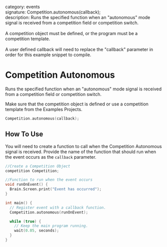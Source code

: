 category: events  
signature: Competition.autonomous(callback);  
description: Runs the specified function when an "autonomous" mode signal is received from a competition field or competition switch.<br /><br />A competition object must be defined, or the program must be a competition template.<br /><br />A user defined callback will need to replace the "callback" parameter in order for this example snippet to compile.  

# Competition Autonomous

Runs the specified function when an "autonomous" mode signal is received from a competition field or competition switch.

Make sure that the competition object is defined or use a competition template from the Examples Projects.

```cpp
Competition.autonomous(callback);
```

## How To Use

You will need to create a function to call when the Competition Autonomous signal is received. Provide the name of the function that should run when the event occurs as the `callback` parameter.

```cpp
//Create a Competition Object
competition Competition;

//Function to run when the event occurs
void runOnEvent() {
  Brain.Screen.print("Event has occurred");
}

int main() {
  // Register event with a callback function.
  Competition.autonomous(runOnEvent);

  while (true) {
    // Keep the main program running.
    wait(0.05, seconds);
  }
}
```

<advanced>
</advanced>